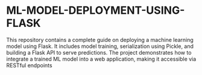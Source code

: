 # ML-MODEL-DEPLOYMENT-USING-FLASK
This repository contains a complete guide on deploying a machine learning model using Flask. It includes model training, serialization using Pickle, and building a Flask API to serve predictions. The project demonstrates how to integrate a trained ML model into a web application, making it accessible via RESTful endpoints
